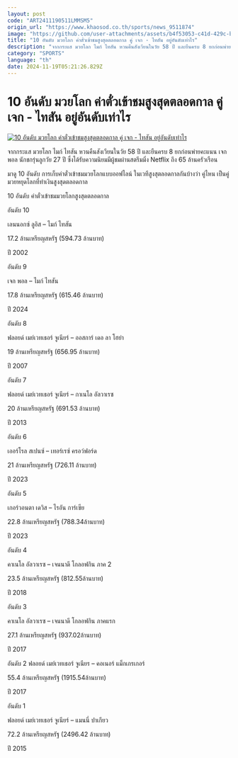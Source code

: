 ```yaml
---
layout: post
code: "ART2411190511LMMSM5"
origin_url: "https://www.khaosod.co.th/sports/news_9511874"
image: "https://github.com/user-attachments/assets/b4f53053-c41d-429c-b802-90eb81b61978"
title: "10 อันดับ มวยโลก ค่าตั๋วเข้าชมสูงสุดตลอดกาล คู่ เจก - ไทสัน อยู่อันดับเท่าไร"
description: "จากกระแส มวยโลก ไมก์ ไทสัน หวนคืนสังเวียนในวัย 58 ปี และยืนครบ 8 ยกก่อนพ่ายคะแนน เจก พอล นักชกรุ่นลูกวัย 27 ปี ซึ่งได้รับความนิยมมีผู้ชมผ่านสตเ"
category: "SPORTS"
language: "th"
date: 2024-11-19T05:21:26.829Z
---
```


# 10 อันดับ มวยโลก ค่าตั๋วเข้าชมสูงสุดตลอดกาล คู่ เจก - ไทสัน อยู่อันดับเท่าไร

[![10 อันดับ มวยโลก ค่าตั๋วเข้าชมสูงสุดตลอดกาล คู่ เจก - ไทสัน อยู่อันดับเท่าไร](https://www.khaosod.co.th/wpapp/uploads/2024/11/Boxing1.jpg "10 อันดับ มวยโลก ค่าตั๋วเข้าชมสูงสุดตลอดกาล คู่ เจก - ไทสัน อยู่อันดับเท่าไร")](https://www.khaosod.co.th/wpapp/uploads/2024/11/Boxing1.jpg)

จากกระแส มวยโลก ไมก์ ไทสัน หวนคืนสังเวียนในวัย 58 ปี และยืนครบ 8 ยกก่อนพ่ายคะแนน เจก พอล นักชกรุ่นลูกวัย 27 ปี ซึ่งได้รับความนิยมมีผู้ชมผ่านสตรีมมิ่ง Netflix ถึง 65 ล้านครัวเรือน

มาดู 10 อันดับ การเก็บค่าตั๋วเข้าชมมวยโลกแบบออฟไลน์ ในเวทีสูงสุตลอดกาลกันบ้างว่า คู่ไหน เป็นคู่มวยหยุดโลกที่ทำเงินสูงสุดตลอดกาล

10 อันดับ ค่าตั๋วเข้าชมมวยโลกสูงสุดตลอดกาล



อันดับ 10

เลนนอกซ์ ลูอิส – ไมก์ ไทสัน

17.2 ล้านเหรียญสหรัฐ (594.73 ล้านบาท)

ปี 2002

อันดับ 9

เจก พอล – ไมก์ ไทสัน

17.8 ล้านเหรียญสหรัฐ (615.46 ล้านบาท)

ปี 2024

อันดับ 8

ฟลอยด์ เมย์เวทเธอร์ จูเนียร์ – ออสการ์ เดอ ลา โฮย่า

19 ล้านเหรียญสหรัฐ (656.95 ล้านบาท)

ปี 2007

อันดับ 7

ฟลอยด์ เมย์เวทเธอร์ จูเนียร์ – กาเนโล อัลวาเรซ

20 ล้านเหรียญสหรัฐ (691.53 ล้านบาท)

ปี 2013

อันดับ 6

เออร์โรล สเปนซ์ – เทอร์เรซ์ ครอว์ฟอร์ด

21 ล้านเหรียญสหรัฐ (726.11 ล้านบาท)

ปี 2023

อันดับ 5

เกอร์วอนตา เดวิส – ไรอัน การ์เซีย

22.8 ล้านเหรียญสหรัฐ (788.34ล้านบาท)

ปี 2023

อันดับ 4

คาเนโล อัลวาเรซ – เจนนาดี โกลอฟกิน ภาค 2

23.5 ล้านเหรียญสหรัฐ (812.55ล้านบาท)

ปี 2018

อันดับ 3

คาเนโล อัลวาเรซ – เจนนาดี โกลอฟกิน ภาคแรก

27.1 ล้านเหรียญสหรัฐ (937.02ล้านบาท)

ปี 2017

อันดับ 2 ฟลอยด์ เมย์เวทเธอร์ จูเนียร – คอเนอร์ แม็กเกรเกอร์

55.4 ล้านเหรียญสหรัฐ (1915.54ล้านบาท)

ปี 2017

อันดับ 1

ฟลอยด์ เมย์เวทเธอร์ จูเนียร์ – แมนนี่ ปาเกียว

72.2 ล้านเหรียญสหรัฐ (2496.42 ล้านบาท)

ปี 2015